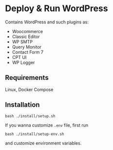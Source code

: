 # Deploy & Run WordPress

Contains WordPress and such plugins as:
- Woocommerce
- Classic Editor
- WP SMTP
- Query Monitor
- Contact Form 7
- CPT UI
- WP Logger

## Requirements
Linux, Docker Compose

## Installation

`bash ./install/setup.sh`

If you wanna customize `.env` file, first run 

`bash ./install/setup-env.sh`

and customize environment variables.
